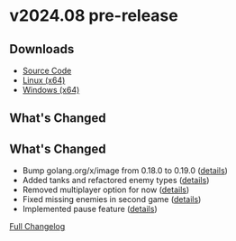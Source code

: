 # v2024.08 **pre-release**

## Downloads

- [Source Code](http://www.retro-carnage.net/releases/v2024.08/Retro-Carnage-v2024.08-Code.zip)
- [Linux (x64)](http://www.retro-carnage.net/releases/v2024.08/Retro-Carnage-v2024.08-Linux.zip)
- [Windows (x64)](http://www.retro-carnage.net/releases/v2024.08/Retro-Carnage-v2024.08-Windows.zip)

## What's Changed

## What's Changed

- Bump golang.org/x/image from 0.18.0 to 0.19.0 ([details](https://github.com/Retro-Carnage-Team/retro-carnage/pull/128))
- Added tanks and refactored enemy types ([details](https://github.com/Retro-Carnage-Team/retro-carnage/pull/129))
- Removed multiplayer option for now ([details](https://github.com/Retro-Carnage-Team/retro-carnage/pull/130))
- Fixed missing enemies in second game ([details](https://github.com/Retro-Carnage-Team/retro-carnage/pull/131))
- Implemented pause feature ([details](https://github.com/Retro-Carnage-Team/retro-carnage/pull/136))

[Full Changelog](https://github.com/Retro-Carnage-Team/retro-carnage/compare/v2024.07...v2024.08)